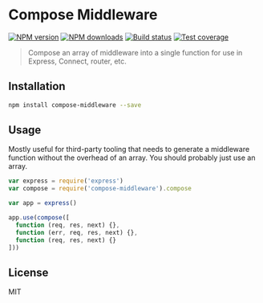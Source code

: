 # Compose Middleware

[![NPM version][npm-image]][npm-url]
[![NPM downloads][downloads-image]][downloads-url]
[![Build status][travis-image]][travis-url]
[![Test coverage][coveralls-image]][coveralls-url]

> Compose an array of middleware into a single function for use in Express, Connect, router, etc.

## Installation

```sh
npm install compose-middleware --save
```

## Usage

Mostly useful for third-party tooling that needs to generate a middleware function without the overhead of an array. You should probably just use an array.

```js
var express = require('express')
var compose = require('compose-middleware').compose

var app = express()

app.use(compose([
  function (req, res, next) {},
  function (err, req, res, next) {},
  function (req, res, next) {}
]))
```

## License

MIT

[npm-image]: https://img.shields.io/npm/v/compose-middleware.svg?style=flat
[npm-url]: https://npmjs.org/package/compose-middleware
[downloads-image]: https://img.shields.io/npm/dm/compose-middleware.svg?style=flat
[downloads-url]: https://npmjs.org/package/compose-middleware
[travis-image]: https://img.shields.io/travis/blakeembrey/compose-middleware.svg?style=flat
[travis-url]: https://travis-ci.org/blakeembrey/compose-middleware
[coveralls-image]: https://img.shields.io/coveralls/blakeembrey/compose-middleware.svg?style=flat
[coveralls-url]: https://coveralls.io/r/blakeembrey/compose-middleware?branch=master
